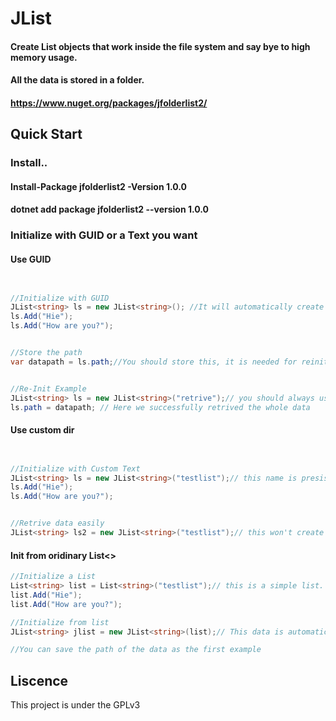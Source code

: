 # JList
#### Create  List objects that work inside the file system and say bye to high memory usage.
#### All the data is stored in a folder.
#### https://www.nuget.org/packages/jfolderlist2/
## Quick Start
### Install..
#### Install-Package jfolderlist2 -Version 1.0.0
#### dotnet add package jfolderlist2 --version 1.0.0
### Initialize with GUID or a Text you want
#### Use GUID
```c#


//Initialize with GUID
JList<string> ls = new JList<string>(); //It will automatically create a list in the data folder with a folder random folder name, but please use a custom name based list for more presistence
ls.Add("Hie");
ls.Add("How are you?");


//Store the path
var datapath = ls.path;//You should store this, it is needed for reinitialization


//Re-Init Example
JList<string> ls = new JList<string>("retrive");// you should always use retrive to retrive data from a path
ls.path = datapath; // Here we successfully retrived the whole data


```
#### Use custom dir
```c#


//Initialize with Custom Text
JList<string> ls = new JList<string>("testlist");// this name is presistent as long as the data folder is in the same path as the app.
ls.Add("Hie");
ls.Add("How are you?");


//Retrive data easily
JList<string> ls2 = new JList<string>("testlist");// this won't create another data file but will use the data file that's already created which means it retrived the data again.

```
#### Init from oridinary List<>
```c#
//Initialize a List
List<string> list = List<string>("testlist");// this is a simple list.
list.Add("Hie");
list.Add("How are you?");

//Initialize from list
JList<string> jlist = new JList<string>(list);// This data is automatically saved into the data folder with a folder name of "list.GetHashCode();"

//You can save the path of the data as the first example

```
## Liscence
This project is under the GPLv3
